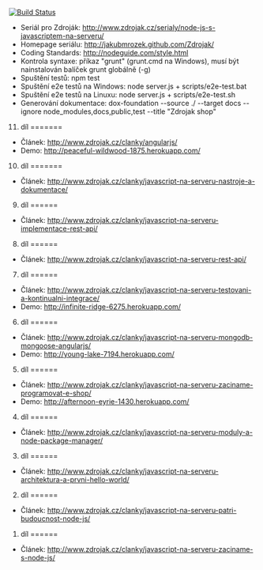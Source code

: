 [![Build Status](https://travis-ci.org/JakubMrozek/Zdrojak.png)](https://travis-ci.org/JakubMrozek/Zdrojak)

* Seriál pro Zdroják: http://www.zdrojak.cz/serialy/node-js-s-javascriptem-na-serveru/
* Homepage seriálu: http://jakubmrozek.github.com/Zdrojak/
* Coding Standards: http://nodeguide.com/style.html
* Kontrola syntaxe: příkaz "grunt" (grunt.cmd na Windows), musí být nainstalován balíček grunt globálně (-g)
* Spuštění testů: npm test
* Spuštění e2e testů na Windows: node server.js + scripts/e2e-test.bat
* Spuštění e2e testů na Linuxu: node server.js + scripts/e2e-test.sh
* Generování dokumentace: dox-foundation --source ./ --target docs --ignore node_modules,docs,public,test --title "Zdrojak shop"

11. díl
=======
* Článek: http://www.zdrojak.cz/clanky/angularjs/
* Demo: http://peaceful-wildwood-1875.herokuapp.com/

10. díl
=======
* Článek: http://www.zdrojak.cz/clanky/javascript-na-serveru-nastroje-a-dokumentace/

9. díl
======
* Článek: http://www.zdrojak.cz/clanky/javascript-na-serveru-implementace-rest-api/

8. díl
======
* Článek: http://www.zdrojak.cz/clanky/javascript-na-serveru-rest-api/

7. díl
======
* Článek: http://www.zdrojak.cz/clanky/javascript-na-serveru-testovani-a-kontinualni-integrace/
* Demo: http://infinite-ridge-6275.herokuapp.com/

6. díl
======
* Článek: http://www.zdrojak.cz/clanky/javascript-na-serveru-mongodb-mongoose-angularjs/
* Demo: http://young-lake-7194.herokuapp.com/

5. díl
======
* Článek: http://www.zdrojak.cz/clanky/javascript-na-serveru-zaciname-programovat-e-shop/
* Demo: http://afternoon-eyrie-1430.herokuapp.com/ 

4. díl
======
* Článek: http://www.zdrojak.cz/clanky/javascript-na-serveru-moduly-a-node-package-manager/

3. díl
======
* Článek: http://www.zdrojak.cz/clanky/javascript-na-serveru-architektura-a-prvni-hello-world/

2. díl
======
* Článek: http://www.zdrojak.cz/clanky/javascript-na-serveru-patri-budoucnost-node-js/

1. díl
======
* Článek: http://www.zdrojak.cz/clanky/javascript-na-serveru-zaciname-s-node-js/


